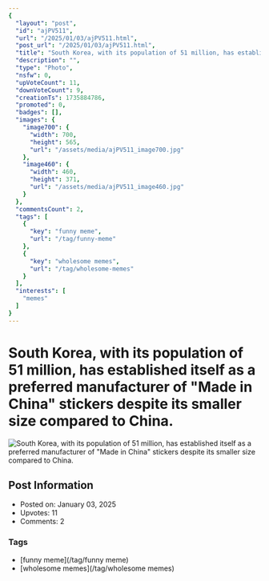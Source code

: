 ```yaml
---
{
  "layout": "post",
  "id": "ajPV511",
  "url": "/2025/01/03/ajPV511.html",
  "post_url": "/2025/01/03/ajPV511.html",
  "title": "South Korea, with its population of 51 million, has established itself as a preferred manufacturer of \"Made in China\" stickers despite its smaller size compared to China.",
  "description": "",
  "type": "Photo",
  "nsfw": 0,
  "upVoteCount": 11,
  "downVoteCount": 9,
  "creationTs": 1735884786,
  "promoted": 0,
  "badges": [],
  "images": {
    "image700": {
      "width": 700,
      "height": 565,
      "url": "/assets/media/ajPV511_image700.jpg"
    },
    "image460": {
      "width": 460,
      "height": 371,
      "url": "/assets/media/ajPV511_image460.jpg"
    }
  },
  "commentsCount": 2,
  "tags": [
    {
      "key": "funny meme",
      "url": "/tag/funny-meme"
    },
    {
      "key": "wholesome memes",
      "url": "/tag/wholesome-memes"
    }
  ],
  "interests": [
    "memes"
  ]
}
---
```


# South Korea, with its population of 51 million, has established itself as a preferred manufacturer of "Made in China" stickers despite its smaller size compared to China.

![South Korea, with its population of 51 million, has established itself as a preferred manufacturer of "Made in China" stickers despite its smaller size compared to China.](/assets/media/ajPV511_image700.jpg)

## Post Information

- Posted on: January 03, 2025
- Upvotes: 11
- Comments: 2

### Tags

- [funny meme](/tag/funny meme)
- [wholesome memes](/tag/wholesome memes)
